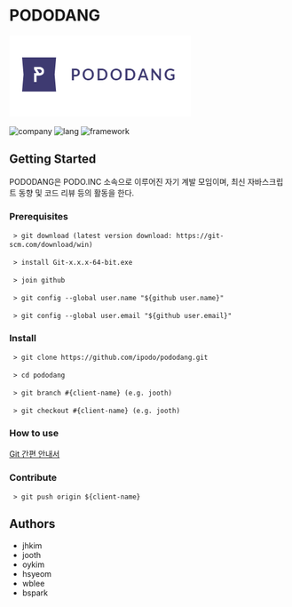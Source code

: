# PODODANG

![PODODANG](pododang.png)

![company](https://img.shields.io/badge/members-ipodo-blue.svg) ![lang](https://img.shields.io/badge/Language-JavaScript-brightgreen.svg) ![framework](https://img.shields.io/badge/Framework-NodeJS-red.svg)

## Getting Started
PODODANG은 PODO.INC 소속으로 이루어진 자기 계발 모임이며, 최신 자바스크립트 동향 및 코드 리뷰 등의 활동을 한다.

### Prerequisites
```
 > git download (latest version download: https://git-scm.com/download/win)

 > install Git-x.x.x-64-bit.exe 

 > join github

 > git config --global user.name "${github user.name}"

 > git config --global user.email "${github user.email}"
 ```

### Install

```
 > git clone https://github.com/ipodo/pododang.git

 > cd pododang

 > git branch #{client-name} (e.g. jooth)

 > git checkout #{client-name} (e.g. jooth)
```

### How to use
[Git 간편 안내서](https://rogerdudler.github.io/git-guide/index.ko.html)


### Contribute

```
 > git push origin ${client-name}
```

## Authors
* jhkim
* jooth
* oykim
* hsyeom
* wblee
* bspark

